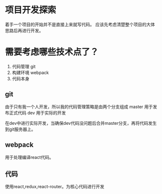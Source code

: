 项目开发探索
============

着手一个项目的开始并不是直接上来就写代码。
应该先考虑清楚整个项目的大体思路后再进行开发。


# 需要考虑哪些技术点了？

1. 代码管理 git
2. 构建环境 webpack
3. 代码本身


## git

  由于只有我一个人开发，所以我的代码管理策略是由两个分支组成
  master 用于发布正式代码
  dev    用于实际的开发

  在dev中进行实际开发，当确保dev代码没问题后合并master分支，再将代码发生到git服务器上。

## webpack

  用于处理编译react代码。

## 代码

  使用react,redux,react-router。为核心代码进行开发

